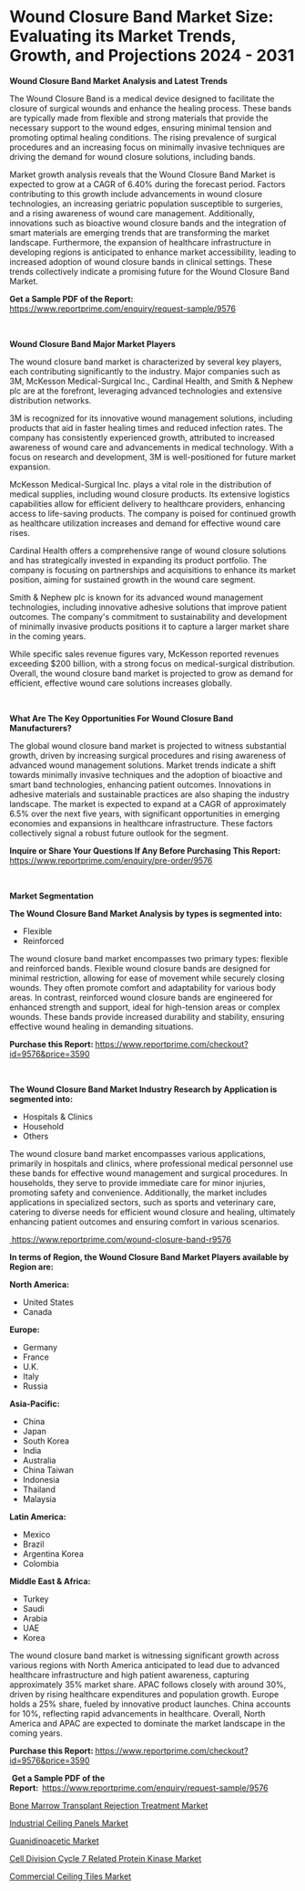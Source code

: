 <p><h1>Wound Closure Band Market Size: Evaluating its Market Trends, Growth, and Projections 2024 - 2031</h1></p><p><strong>Wound Closure Band Market Analysis and Latest Trends</strong></p>
<p><p>The Wound Closure Band is a medical device designed to facilitate the closure of surgical wounds and enhance the healing process. These bands are typically made from flexible and strong materials that provide the necessary support to the wound edges, ensuring minimal tension and promoting optimal healing conditions. The rising prevalence of surgical procedures and an increasing focus on minimally invasive techniques are driving the demand for wound closure solutions, including bands.</p><p>Market growth analysis reveals that the Wound Closure Band Market is expected to grow at a CAGR of 6.40% during the forecast period. Factors contributing to this growth include advancements in wound closure technologies, an increasing geriatric population susceptible to surgeries, and a rising awareness of wound care management. Additionally, innovations such as bioactive wound closure bands and the integration of smart materials are emerging trends that are transforming the market landscape. Furthermore, the expansion of healthcare infrastructure in developing regions is anticipated to enhance market accessibility, leading to increased adoption of wound closure bands in clinical settings. These trends collectively indicate a promising future for the Wound Closure Band Market.</p></p>
<p><strong>Get a Sample PDF of the Report:&nbsp;</strong> <a href="https://www.reportprime.com/enquiry/request-sample/9576?utm_campaign=1833&utm_medium=2&utm_source=Github&utm_content=ia&utm_term=28112024&utm_id=wound-closure-band">https://www.reportprime.com/enquiry/request-sample/9576</a></p>
<p>&nbsp;</p>
<p><strong>Wound Closure Band Major Market Players</strong></p>
<p><p>The wound closure band market is characterized by several key players, each contributing significantly to the industry. Major companies such as 3M, McKesson Medical-Surgical Inc., Cardinal Health, and Smith & Nephew plc are at the forefront, leveraging advanced technologies and extensive distribution networks.</p><p>3M is recognized for its innovative wound management solutions, including products that aid in faster healing times and reduced infection rates. The company has consistently experienced growth, attributed to increased awareness of wound care and advancements in medical technology. With a focus on research and development, 3M is well-positioned for future market expansion.</p><p>McKesson Medical-Surgical Inc. plays a vital role in the distribution of medical supplies, including wound closure products. Its extensive logistics capabilities allow for efficient delivery to healthcare providers, enhancing access to life-saving products. The company is poised for continued growth as healthcare utilization increases and demand for effective wound care rises.</p><p>Cardinal Health offers a comprehensive range of wound closure solutions and has strategically invested in expanding its product portfolio. The company is focusing on partnerships and acquisitions to enhance its market position, aiming for sustained growth in the wound care segment.</p><p>Smith & Nephew plc is known for its advanced wound management technologies, including innovative adhesive solutions that improve patient outcomes. The company's commitment to sustainability and development of minimally invasive products positions it to capture a larger market share in the coming years.</p><p>While specific sales revenue figures vary, McKesson reported revenues exceeding $200 billion, with a strong focus on medical-surgical distribution. Overall, the wound closure band market is projected to grow as demand for efficient, effective wound care solutions increases globally.</p></p>
<p>&nbsp;</p>
<p><strong>What Are The Key Opportunities For Wound Closure Band Manufacturers?</strong></p>
<p><p>The global wound closure band market is projected to witness substantial growth, driven by increasing surgical procedures and rising awareness of advanced wound management solutions. Market trends indicate a shift towards minimally invasive techniques and the adoption of bioactive and smart band technologies, enhancing patient outcomes. Innovations in adhesive materials and sustainable practices are also shaping the industry landscape. The market is expected to expand at a CAGR of approximately 6.5% over the next five years, with significant opportunities in emerging economies and expansions in healthcare infrastructure. These factors collectively signal a robust future outlook for the segment.</p></p>
<p><strong>Inquire or Share Your Questions If Any Before Purchasing This Report:</strong> <a href="https://www.reportprime.com/enquiry/pre-order/9576?utm_campaign=1833&utm_medium=2&utm_source=Github&utm_content=ia&utm_term=28112024&utm_id=wound-closure-band">https://www.reportprime.com/enquiry/pre-order/9576</a></p>
<p>&nbsp;</p>
<p><strong>Market Segmentation</strong></p>
<p><strong>The Wound Closure Band Market Analysis by types is segmented into:</strong></p>
<p><ul><li>Flexible</li><li>Reinforced</li></ul></p>
<p><p>The wound closure band market encompasses two primary types: flexible and reinforced bands. Flexible wound closure bands are designed for minimal restriction, allowing for ease of movement while securely closing wounds. They often promote comfort and adaptability for various body areas. In contrast, reinforced wound closure bands are engineered for enhanced strength and support, ideal for high-tension areas or complex wounds. These bands provide increased durability and stability, ensuring effective wound healing in demanding situations.</p></p>
<p><strong>Purchase this Report:&nbsp;</strong><a href="https://www.reportprime.com/checkout?id=9576&price=3590&utm_campaign=1833&utm_medium=2&utm_source=Github&utm_content=ia&utm_term=28112024&utm_id=wound-closure-band">https://www.reportprime.com/checkout?id=9576&price=3590</a></p>
<p>&nbsp;</p>
<p><strong>The Wound Closure Band Market Industry Research by Application is segmented into:</strong></p>
<p><ul><li>Hospitals & Clinics</li><li>Household</li><li>Others</li></ul></p>
<p><p>The wound closure band market encompasses various applications, primarily in hospitals and clinics, where professional medical personnel use these bands for effective wound management and surgical procedures. In households, they serve to provide immediate care for minor injuries, promoting safety and convenience. Additionally, the market includes applications in specialized sectors, such as sports and veterinary care, catering to diverse needs for efficient wound closure and healing, ultimately enhancing patient outcomes and ensuring comfort in various scenarios.</p></p>
<p><a href="https://www.reportprime.com/wound-closure-band-r9576?utm_campaign=1833&utm_medium=2&utm_source=Github&utm_content=ia&utm_term=28112024&utm_id=wound-closure-band">&nbsp;https://www.reportprime.com/wound-closure-band-r9576</a></p>
<p><strong>In terms of Region, the Wound Closure Band Market Players available by Region are:</strong></p>
<p>
    <p> <strong> North America: </strong>
        <ul>
            <li>United States</li>
            <li>Canada</li>
        </ul>
        </p> 
    <p> <strong> Europe: </strong>
        <ul>
            <li>Germany</li>
            <li>France</li>
            <li>U.K.</li>
            <li>Italy</li>
            <li>Russia</li>
        </ul>
        </p> 
    <p> <strong> Asia-Pacific: </strong>
        <ul>
            <li>China</li>
            <li>Japan</li>
            <li>South Korea</li>
            <li>India</li>
            <li>Australia</li>
            <li>China Taiwan</li>
            <li>Indonesia</li>
            <li>Thailand</li>
            <li>Malaysia</li>
        </ul>
        </p> 
    <p> <strong> Latin America: </strong>
        <ul>
            <li>Mexico</li>
            <li>Brazil</li>
            <li>Argentina Korea</li>
            <li>Colombia</li>
        </ul>
        </p> 
    <p> <strong> Middle East & Africa: </strong>
        <ul>
            <li>Turkey</li>
            <li>Saudi</li>
            <li>Arabia</li>
            <li>UAE</li>
            <li>Korea</li>
        </ul>
    </p>
    </p>
<p><p>The wound closure band market is witnessing significant growth across various regions with North America anticipated to lead due to advanced healthcare infrastructure and high patient awareness, capturing approximately 35% market share. APAC follows closely with around 30%, driven by rising healthcare expenditures and population growth. Europe holds a 25% share, fueled by innovative product launches. China accounts for 10%, reflecting rapid advancements in healthcare. Overall, North America and APAC are expected to dominate the market landscape in the coming years.</p></p>
<p><strong>Purchase this Report: </strong><a href="https://www.reportprime.com/checkout?id=9576&price=3590&utm_campaign=1833&utm_medium=2&utm_source=Github&utm_content=ia&utm_term=28112024&utm_id=wound-closure-band">https://www.reportprime.com/checkout?id=9576&price=3590</a></p>
<p>&nbsp;<strong>Get a Sample PDF of the Report:&nbsp;&nbsp;</strong><a href="https://www.reportprime.com/enquiry/request-sample/9576?utm_campaign=1833&utm_medium=2&utm_source=Github&utm_content=ia&utm_term=28112024&utm_id=wound-closure-band">https://www.reportprime.com/enquiry/request-sample/9576</a></p>
<p><strong></strong></p>
<p><p><a href="https://issuu.com/reportprime-2/docs/bone-marrow-transplant-rejection-tr_6c58ec16aa60f5?utm_campaign=1833&utm_medium=2&utm_source=Github&utm_content=ia&utm_term=28112024&utm_id=wound-closure-band">Bone Marrow Transplant Rejection Treatment Market</a></p><p><a href="https://www.linkedin.com/pulse/industrial-ceiling-panels-market-size-share-growth-analysis-type-dzz0c?utm_campaign=1833&utm_medium=2&utm_source=Github&utm_content=ia&utm_term=28112024&utm_id=wound-closure-band">Industrial Ceiling Panels Market</a></p><p><a href="https://www.linkedin.com/pulse/guanidinoacetic-industry-insights-report-analyzing-market-trends-huamc?utm_campaign=1833&utm_medium=2&utm_source=Github&utm_content=ia&utm_term=28112024&utm_id=wound-closure-band">Guanidinoacetic Market</a></p><p><a href="https://issuu.com/reportprime-2/docs/cell-division-cycle-7-related-prote_0a8a2f9adb5c85?utm_campaign=1833&utm_medium=2&utm_source=Github&utm_content=ia&utm_term=28112024&utm_id=wound-closure-band">Cell Division Cycle 7 Related Protein Kinase Market</a></p><p><a href="https://www.linkedin.com/pulse/commercial-ceiling-tiles-market-consolidation-impact-structure-lnmcf?utm_campaign=1833&utm_medium=2&utm_source=Github&utm_content=ia&utm_term=28112024&utm_id=wound-closure-band">Commercial Ceiling Tiles Market</a></p></p>